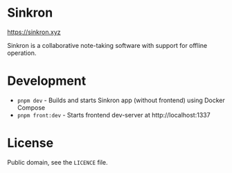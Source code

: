 # Sinkron

https://sinkron.xyz

Sinkron is a collaborative note-taking software with support for offline operation.

# Development

- `pnpm dev` - Builds and starts Sinkron app (without frontend) using Docker 
Compose
- `pnpm front:dev` - Starts frontend dev-server at http://localhost:1337

# License

Public domain, see the `LICENCE` file.
